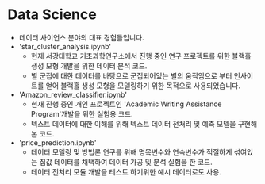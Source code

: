 # Data Science

- 데이터 사이언스 분야의 대표 경험들입니다.
- 'star_cluster_analysis.ipynb'
    - 현재 서강대학교 기초과학연구소에서 진행 중인 연구 프로젝트를 위한 블랙홀 생성 모형 개발을 위한 데이터 분석 코드.
    - 별 군집에 대한 데이터를 바탕으로 군집되어있는 별의 움직임으로 부터 인사이트를 얻어 블랙홀 생성 모형을 모델링하기 위한 목적으로 사용되었습니다.
- 'Amazon_review_classifier.ipynb'
    - 현재 진행 중인 개인 프로젝트인 'Academic Writing Assistance Program'개발을 위한 실험용 코드.
    - 텍스트 데이터에 대한 이해를 위해 텍스트 데이터 전처리 및 예측 모델을 구현해본 코드.
- 'price_prediction.ipynb'
    - 데이터 모델링 및 방법론 연구를 위해 명목변수와 연속변수가 적절하게 섞여있는 집값 데이터를 채택하여 데이터 가공 및 분석 실험을 한 코드.
    - 데이터 전처리 모듈 개발을 테스트 하기위한 예시 데이터로도 사용.





